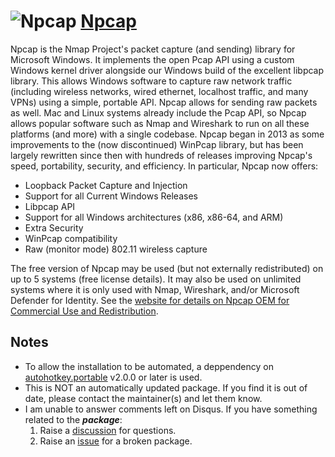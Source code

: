 # ![Npcap](https://cdn.jsdelivr.net/gh/pauby/chocopackages@b89170b/icons/npcap.png< "Npcap") [Npcap](https://chocolatey.org/packages/npcap)

Npcap is the Nmap Project's packet capture (and sending) library for Microsoft Windows. It implements the open Pcap API using a custom Windows kernel driver alongside our Windows build of the excellent libpcap library. This allows Windows software to capture raw network traffic (including wireless networks, wired ethernet, localhost traffic, and many VPNs) using a simple, portable API. Npcap allows for sending raw packets as well. Mac and Linux systems already include the Pcap API, so Npcap allows popular software such as Nmap and Wireshark to run on all these platforms (and more) with a single codebase. Npcap began in 2013 as some improvements to the (now discontinued) WinPcap library, but has been largely rewritten since then with hundreds of releases improving Npcap's speed, portability, security, and efficiency. In particular, Npcap now offers:

* Loopback Packet Capture and Injection
* Support for all Current Windows Releases
* Libpcap API
* Support for all Windows architectures (x86, x86-64, and ARM)
* Extra Security
* WinPcap compatibility
* Raw (monitor mode) 802.11 wireless capture

The free version of Npcap may be used (but not externally redistributed) on up to 5 systems (free license details). It may also be used on unlimited systems where it is only used with Nmap, Wireshark, and/or Microsoft Defender for Identity. See the [website for details on Npcap OEM for Commercial Use and Redistribution](https://npcap.com).

## Notes

* To allow the installation to be automated, a deppendency on [autohotkey.portable](https://community.chocolatey.org/packages/autohotkey.portable) v2.0.0 or later is used.
* This is NOT an automatically updated package. If you find it is out of date, please contact the maintainer(s) and let them know.
* I am unable to answer comments left on Disqus. If you have something related to the **_package_**:
  1. Raise a [discussion](https://github.com/pauby/chocopackages/discussions) for questions.
  2. Raise an [issue](https://github.com/pauby/chocopackages/issues) for a broken package.
